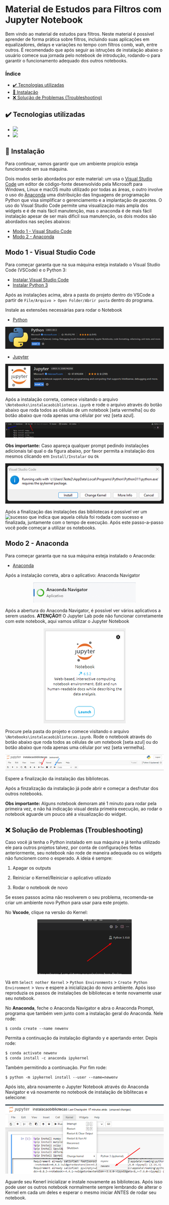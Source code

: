 # Material de Estudos para Filtros com Jupyter Notebook

Bem vindo ao material de estudos para filtros. Neste material é possível aprender de forma prática sobre filtros, incluindo suas aplicações em equalizadores, delays e variações no tempo com filtros comb, wah, entre outros. É recomendado que após seguir as istruções de instalação abaixo o usuário comece sua jornada pelo notebook de introdução, rodando-o para garantir o funcionamento adequado dos outros notebooks.

### Índice

- [✔️ Tecnologias utilizadas](#%EF%B8%8F-tecnologias-utilizadas)
- [🔨  Instalação](#--instalação)
- [❌ Solução de Problemas (Troubleshooting)](#x-solução-de-problemas-troubleshooting)

## ✔️ Tecnologias utilizadas
- <a href="http://jupyter.org/"><img src="https://img.shields.io/badge/Jupyter-F37626.svg?&style=for-the-badge&logo=Jupyter&logoColor=white"></a>
- <a href="https://www.python.org/"><img src="https://img.shields.io/badge/Python-3776AB?style=for-the-badge&logo=python&logoColor=white"></a>

## 🔨  Instalação
Para continuar, vamos garantir que um ambiente propício esteja funcionando em sua máquina.

Dois modos serão abordados por este material: um usa o [Visual Studio Code](https://code.visualstudio.com/) um editor de código-fonte desenvolvido pela Microsoft para Windows, Linux e macOS muito utilizado por todas as áreas, 
o outro involve o uso do [Anaconda](https://www.anaconda.com/download/) uma distribuição das linguagens de programação Python que visa simplificar o gerenciamento e a implantação de pacotes. O uso do Visual Studio Code permite uma visualização mais ampla dos widgets e é de mais fácil manutenção, mas o anaconda é de mais fácil instalação apesar de ser mais dificil sua manutenção, os dois modos são abordados nas seções abaixos:

- [Modo 1 - Visual Studio Code](#modo-1---visual-studio-code)
- [Modo 2 - Anaconda](#modo-2----anaconda)
 
## Modo 1 - Visual Studio Code
Para começar garanta que na sua máquina esteja instalado o Visual Studio Code (VSCode) e o Python 3:

- [Instalar Visual Studio Code](https://code.visualstudio.com/download)
- [Instalar Python 3](https://www.python.org/downloads/)

Após as instalações acima, abra a pasta do projeto dentro do VSCode a partir de `File/Arquivo > Open Folder/Abrir pasta` dentro do programa.

Instale as extensões necessárias para rodar o Notebook

- [Python](https://marketplace.visualstudio.com/items?itemName=ms-python.python)

<img src="./Assets/pythonVscode.png"></a>

 
 - [Jupyter](https://marketplace.visualstudio.com/items?itemName=ms-toolsai.jupyter)

<img src="./Assets/jupyterVscode.png"></a>


Após a instalação correta, comece visitando o arquivo `\Notebooks\instalacaobibliotecas.ipynb` e rode o arquivo através do botão abaixo que roda todos as células de um notebook [seta vermelha]  ou do botão abaixo que roda apenas uma célular por vez [seta azul].

<p align="center">
<img src="./Assets/instalbibliotecas.png">
</p>

**Obs importante:** Caso apareça qualquer prompt pedindo instalações adicionais tal qual o da figura abaixo, por favor permita a instalação dos mesmos clicando em `Install/Instalar` ou `Ok`

<p align="center">
<img src="/Assets/ipykernelvscode.png">
</p>

Após a finalização das instalações das bibliotecas é possível ver um ![sucesso](https://github.com/anaclaramsb/Material-de-Estudos-para-Filtros/assets/50646420/7aa5643f-6b9e-4772-b305-c7d119fe58d7) que indica
que aquela célula foi rodada com sucesso e finalizada, juntamente com o tempo de execução. Após este passo-a-passo você pode começar a utilizar os notebooks.


## Modo 2 -  Anaconda
Para começar garanta que na sua máquina esteja instalado o Anaconda:

- [Anaconda ](https://www.anaconda.com/download/)

Após a instalação correta, abra o aplicativo: Anaconda Navigator

<p align="center">
<img src="./Assets/anaconda.png">
</p>

Após a abertura do Anaconda Navigator, é possível ver vários aplicativos a serem usados. **ATENÇÃO!!** O Jupyter Lab pode não funcionar corretamente com este notebook, aqui vamos utilizar o Jupyter Notebook

<p align="center">
<img src="./Assets/jupyteranaconda.png">
</p>

Procure pela pasta do projeto e comece visitando o arquivo `\Notebooks\instalacaobibliotecas.ipynb`. Rode o notebook através do botão abaixo que roda todos as células de um notebook [seta azul]  ou do botão abaixo que roda apenas uma célular por vez [seta vermelha].

<p align="center">
<img src="./Assets/playanaconda.png">
</p>

Espere a finalização da instalação das bibliotecas.

Após a finzalização da instalação já pode abrir e começar a desfrutar dos outros notebooks.

**Obs importante:** Alguns notebook demoram até 1 minuto para rodar pela primeira vez, e não há indicação visual desta primeira execução, ao rodar o notebook aguarde um pouco até a visualização do widget.

## ❌ Solução de Problemas (Troubleshooting)

Caso você já tenha o Python instalado em sua máquina e já tenha utilizado ele para outros projetos talvez, por conta de configurações feitas anteriormente, seu notebook não rode de maneira adequada ou os widgets não funcionem como o esperado. A ideia é sempre:

1. Apagar os outputs
2. Reiniciar o Kernel/Reiniciar o aplicativo utlizado
 
4. Rodar o notebook de novo

Se esses passos acima não resolverem o seu problema, recomenda-se criar um ambiente novo Python para usar para este projeto. 

No **Vscode**, clique na versão do Kernel:

<p align="center">
<img src="./Assets/trouble1.png" width=300>
</p>

Vá em `Select nother Kernel` > `Python Environments` > `Create Python Environment` > `Venv` e espere a inicialização do novo ambiente. Após isso reproduzia os passos de instalações de bibliotecas e tente novamente usar seu notebook.

No  **Anaconda**, feche o Anaconda Navigator e abra o Anaconda Prompt, programa que também vem junto com a instalação geral do Anaconda. Nele rode:

```console
$ conda create --name newenv
```
Permita a continuação da instalação digitando y e apertando enter. Depis rode:

```console
$ conda activate newenv
$ conda install -c anaconda ipykernel
```
Também permitindo a continuação. Por fim rode:

```console
$ python -m ipykernel install --user --name=newenv
```

Após isto, abra novamente o Jupyter Notebook através do Anaconda Navigator e vá novamente no notebook  de instalação de biblitecas e selecione:

<p align="center">
<img src="./Assets/trouble2.png">
</p>


Aguarde seu Kenerl inicializar e instale novamente as bibliotecas. Após isso pode user os outros notebook normalmente sempre lembrando de alterar o Kernel em cada um deles e esperar o mesmo iniciar ANTES de rodar seu notebook.

